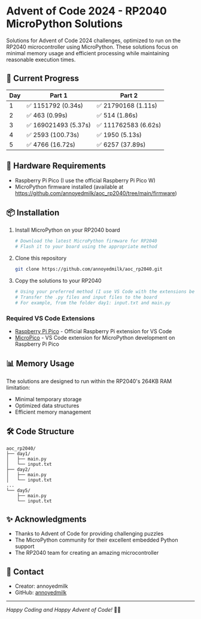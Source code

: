 # Advent of Code 2024 - RP2040 MicroPython Solutions

Solutions for Advent of Code 2024 challenges, optimized to run on the RP2040 microcontroller using MicroPython. These solutions focus on minimal memory usage and efficient processing while maintaining reasonable execution times.

## 🎄 Current Progress

| Day | Part 1 | Part 2 |
|-----|---------|---------|
| 1 | ✅ 1151792 (0.34s) | ✅ 21790168 (1.11s) |
| 2 | ✅ 463 (0.99s) | ✅ 514 (1.86s) |
| 3 | ✅ 169021493 (5.37s) | ✅ 111762583 (6.62s) |
| 4 | ✅ 2593 (100.73s) | ✅ 1950 (5.13s) |
| 5 | ✅ 4766 (16.72s) | ✅ 6257 (37.89s) |

## 🔧 Hardware Requirements

- Raspberry Pi Pico (I use the official Raspberry Pi Pico W)
- MicroPython firmware installed (available at https://github.com/annoyedmilk/aoc_rp2040/tree/main/firmware)

## 📦 Installation

1. Install MicroPython on your RP2040 board
   ```bash
   # Download the latest MicroPython firmware for RP2040
   # Flash it to your board using the appropriate method
   ```

2. Clone this repository
   ```bash
   git clone https://github.com/annoyedmilk/aoc_rp2040.git
   ```

3. Copy the solutions to your RP2040
   ```bash
   # Using your preferred method (I use VS Code with the extensions below)
   # Transfer the .py files and input files to the board
   # For example, from the folder day1: input.txt and main.py
   ```

### Required VS Code Extensions
- [Raspberry Pi Pico](https://marketplace.visualstudio.com/items?itemName=raspberry-pi.raspberry-pi-pico) - Official Raspberry Pi extension for VS Code
- [MicroPico](https://marketplace.visualstudio.com/items?itemName=paulober.pico-w-go) - VS Code extension for MicroPython development on Raspberry Pi Pico

## 📊 Memory Usage

The solutions are designed to run within the RP2040's 264KB RAM limitation:
- Minimal temporary storage
- Optimized data structures
- Efficient memory management

## 🛠️ Code Structure

```
aoc_rp2040/
├── day1/
│   ├── main.py
│   └── input.txt
├── day2/
│   ├── main.py
│   └── input.txt
...
└── day5/
    ├── main.py
    └── input.txt
```

## ✨ Acknowledgments

- Thanks to Advent of Code for providing challenging puzzles
- The MicroPython community for their excellent embedded Python support
- The RP2040 team for creating an amazing microcontroller

## 📧 Contact

- Creator: annoyedmilk
- GitHub: [annoyedmilk](https://github.com/annoyedmilk)

---

*Happy Coding and Happy Advent of Code!* 🎄✨
